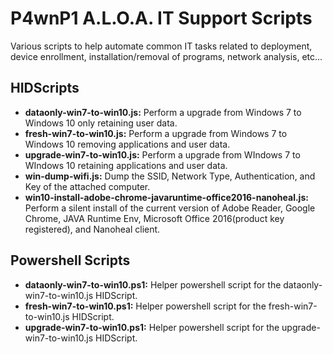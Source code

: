 # P4wnP1 A.L.O.A. IT Support Scripts

Various scripts to help automate common IT tasks related to deployment, device enrollment, installation/removal of programs, network analysis, etc...

## HIDScripts
 - **dataonly-win7-to-win10.js:** Perform a upgrade from Windows 7 to Windows 10 only retaining user data.
 - **fresh-win7-to-win10.js:** Perform a upgrade from Windows 7 to Windows 10 removing applications and user data.
 - **upgrade-win7-to-win10.js:** Perform a upgrade from WIndows 7 to WIndows 10 retaining applications and user data.
 - **win-dump-wifi.js:** Dump the SSID, Network Type, Authentication, and Key of the attached computer.  
 - **win10-install-adobe-chrome-javaruntime-office2016-nanoheal.js:** Perform a silent install of the current version of Adobe Reader, Google Chrome, JAVA Runtime Env, Microsoft Office 2016(product key registered), and Nanoheal client.

## Powershell Scripts
 - **dataonly-win7-to-win10.ps1:** Helper powershell script for the dataonly-win7-to-win10.js HIDScript.
 - **fresh-win7-to-win10.ps1:** Helper powershell script for the fresh-win7-to-win10.js HIDScript.
 - **upgrade-win7-to-win10.ps1:** Helper powershell script for the upgrade-win7-to-win10.js HIDScript.

